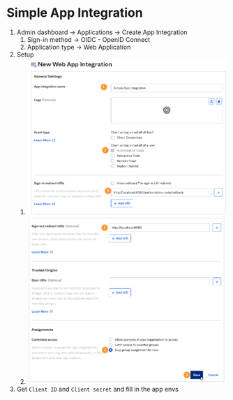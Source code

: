 # Simple App Integration
1. Admin dashboard -> Applications -> Create App Integration
    1. Sign-in method -> OIDC - OpenID Connect
    1. Application type -> Web Application
2. Setup
    1. ![](/OktaCertifiedProfessional/02-ApplicationSetup/go-okta/imgs/AppIntegration1.png)
    1. ![](/OktaCertifiedProfessional/02-ApplicationSetup/go-okta/imgs/AppIntegration2.png)
3. Get `Client ID` and `Client secret` and fill in the app envs

 
